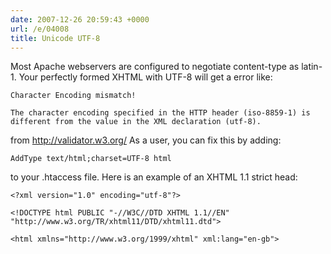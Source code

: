```yaml
---
date: 2007-12-26 20:59:43 +0000
url: /e/04008
title: Unicode UTF-8
---
```


Most Apache webservers are configured to negotiate content-type as latin-1.
Your perfectly formed XHTML with UTF-8 will get a error like:

	Character Encoding mismatch!

	The character encoding specified in the HTTP header (iso-8859-1) is different from the value in the XML declaration (utf-8).
from http://validator.w3.org/
As a user, you can fix this by adding:

	AddType text/html;charset=UTF-8 html
to your .htaccess file.
Here is an example of an XHTML 1.1 strict head:

	<?xml version="1.0" encoding="utf-8"?>

	<!DOCTYPE html PUBLIC "-//W3C//DTD XHTML 1.1//EN" "http://www.w3.org/TR/xhtml11/DTD/xhtml11.dtd">

	<html xmlns="http://www.w3.org/1999/xhtml" xml:lang="en-gb">
   <head>
     <meta http-equiv="Content-Type" name="Content-Type" content="application/xhtml+xml; charset=UTF-8"/>
   </head>
